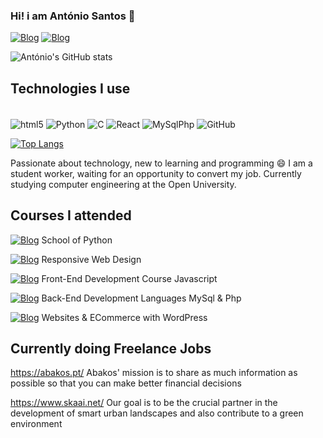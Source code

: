 ### Hi! i am António Santos 👋

[![Blog](https://img.shields.io/badge/LinkedIn-0077B5?style=for-the-badge&logo=linkedin&logoColor=white)](https://www.linkedin.com/in/antonio2antos/)
[![Blog](https://img.shields.io/badge/replit-667881?style=for-the-badge&logo=replit&logoColor=white)](https://replit.com/@O-Suspeito-do-C)

![António's GitHub stats](https://github-readme-stats.vercel.app/api?username=antonio2antos&show_icons=true&theme=dracula)

## Technologies I use

<div style="display: inline_block"><br/>
    <img align="center" alt="html5" src="https://img.shields.io/badge/HTML5-E34F26?style=for-the-badge&logo=html5&logoColor=white" />
    <img align="center" alt="Python" src="https://img.shields.io/badge/Python-14354C?style=for-the-badge&logo=python&logoColor=white" />
    <img align="center" alt="C" src="https://img.shields.io/badge/C-00599C?style=for-the-badge&logo=c&logoColor=white" />
    <img align="center" alt="React" src="https://img.shields.io/badge/React%20-blue" />
    <img align="center" alt="MySqlPhp" src="https://img.shields.io/badge/MySql%20Php-blue" />
    <img align="center" alt="GitHub" src="https://img.shields.io/badge/Git%20-blue" />
</div>

[![Top Langs](https://github-readme-stats.vercel.app/api/top-langs/?username=antonio2antos&layout=donut-vertical&theme=dracula)](https://github.com/antonio2antos/github-readme-stats)

Passionate about technology, new to learning and programming 😄
I am a student worker, waiting for an opportunity to convert my job.
Currently studying computer engineering at the Open University.

## Courses I attended

[![Blog](https://img.shields.io/badge/Python-14354C?style=for-the-badge&logo=python&logoColor=white)](https://schoolpython.com/) School of Python

[![Blog](https://img.shields.io/badge/freecodecamp-27273D?style=for-the-badge&logo=freecodecamp&logoColor=white)](https://www.freecodecamp.org/learn/2022/responsive-web-design/) Responsive Web Design

[![Blog](https://img.shields.io/badge/Frontend%20Development-Html/Css%20Javascript-blue)](https://www.cesaedigital.pt/) Front-End Development Course Javascript

[![Blog](https://img.shields.io/badge/Back%20end-MySql%20Php-blue)](https://www.cesaedigital.pt/) Back-End Development Languages MySql & Php

[![Blog](https://img.shields.io/badge/Websites%20ECommerce-With%20WordPress-blue)](https://www.cesaedigital.pt/) Websites & ECommerce with WordPress

## Currently doing Freelance Jobs

https://abakos.pt/
Abakos' mission is to share as much information as possible so that you can make better financial decisions

https://www.skaai.net/
Our goal is to be the crucial partner in the development of smart urban landscapes and also contribute to a green environment
